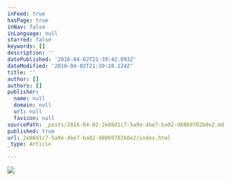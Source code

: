 ```yaml
---
inFeed: true
hasPage: true
inNav: false
inLanguage: null
starred: false
keywords: []
description: ''
datePublished: '2016-04-02T21:39:42.893Z'
dateModified: '2016-04-02T21:39:28.124Z'
title: ''
author: []
authors: []
publisher:
  name: null
  domain: null
  url: null
  favicon: null
sourcePath: _posts/2016-04-02-2e88d1c7-5a9e-4be7-ba02-d8869702b0e2.md
published: true
url: 2e88d1c7-5a9e-4be7-ba02-d8869702b0e2/index.html
_type: Article

---
```

![](https://the-grid-user-content.s3-us-west-2.amazonaws.com/d247abc6-f25d-4a05-b89d-19844555b10f.jpg)